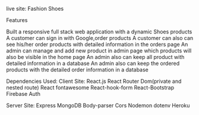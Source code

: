 live site:
Fashion Shoes

Features

Built a responsive full stack web application with a dynamic Shoes products
A customer can sign in with Google,order products
A customer can also can see his/her order products with detailed information in the orders page
An admin can manage and add new product in admin page which products will also be visible in the home page
An admin also can keep all product with detailed information in a database
An admin also can keep the ordered products with the detailed order information in a database


Dependencies Used:
Client Site:
React.js
React Router Dom(private and nested route)
React fontawesome
React-hook-form
React-Bootstrap
Firebase Auth


Server Site:
Express
MongoDB
Body-parser
Cors
Nodemon
dotenv
Heroku